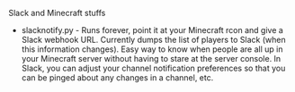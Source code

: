 Slack and Minecraft stuffs

* slacknotify.py - Runs forever, point it at your Minecraft rcon and give a Slack webhook URL. Currently dumps the list of players to Slack (when this information changes). Easy way to know when people are all up in your Minecraft server without having to stare at the server console. In Slack, you can adjust your channel notification preferences so that you can be pinged about any changes in a channel, etc.
